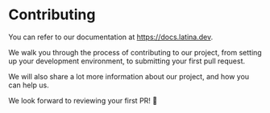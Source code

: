 # Contributing

You can refer to our documentation at https://docs.latina.dev.

We walk you through the process of contributing to our project, from setting up your development environment, to submitting your first pull request.

We will also share a lot more information about our project, and how you can help us.

We look forward to reviewing your first PR! 🦉